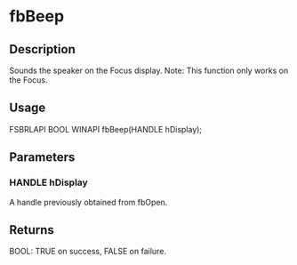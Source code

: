 # fbBeep

## Description

Sounds the speaker on the Focus display. Note: This function only works
on the Focus.

## Usage

FSBRLAPI BOOL WINAPI fbBeep(HANDLE hDisplay);

## Parameters

### HANDLE hDisplay

A handle previously obtained from fbOpen.

## Returns

BOOL: TRUE on success, FALSE on failure.
